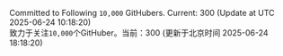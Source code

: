 Committed to Following `10,000` GitHubers. Current: <!-- FOLLOWING_COUNT -->300<!-- FOLLOWING_COUNT --> (Update at UTC <!-- LAST_UPDATED -->2025-06-24 10:18:20<!-- LAST_UPDATED -->)<br>
致力于关注`10,000`个GitHuber。当前：<!-- FOLLOWING_COUNT -->300<!-- FOLLOWING_COUNT --> (更新于北京时间 <!-- LAST_UPDATED_CST -->2025-06-24 18:18:20<!-- LAST_UPDATED_CST -->)
